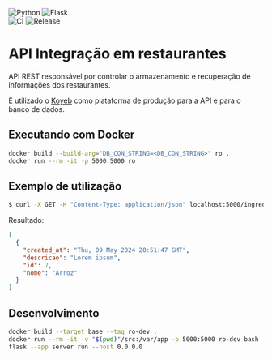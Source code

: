 ![Python](https://img.shields.io/badge/python-3670A0?style=for-the-badge&logo=python&logoColor=ffdd54)
![Flask](https://img.shields.io/badge/flask-%23000.svg?style=for-the-badge&logo=flask&logoColor=white)
<br>
![CI](https://github.com/Sistema-de-integracao-em-restaurante/api/actions/workflows/ci.yml/badge.svg)
![Release](https://github.com/Sistema-de-integracao-em-restaurante/api/actions/workflows/release.yml/badge.svg)

# API Integração em restaurantes

API REST responsável por controlar o armazenamento e recuperação de informações dos restaurantes.

É utilizado o [Koyeb](https://app.koyeb.com/) como plataforma de produção para a API e para o banco de dados.

## Executando com Docker

```bash
docker build --build-arg="DB_CON_STRING=<DB_CON_STRING>" ro .
docker run --rm -it -p 5000:5000 ro
```

## Exemplo de utilização

```bash
$ curl -X GET -H "Content-Type: application/json" localhost:5000/ingrediente -s | jq .
```
Resultado:

```json
[
  {
    "created_at": "Thu, 09 May 2024 20:51:47 GMT",
    "descricao": "Lorem ipsum",
    "id": 7,
    "nome": "Arroz"
  }
]

```

## Desenvolvimento

```bash
docker build --target base --tag ro-dev .
docker run --rm -it -v "$(pwd)"/src:/var/app -p 5000:5000 ro-dev bash
flask --app server run --host 0.0.0.0
```

